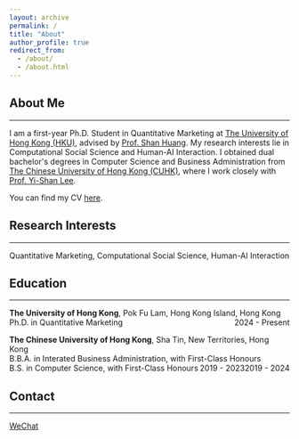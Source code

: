 ```yaml
---
layout: archive
permalink: /
title: "About"
author_profile: true
redirect_from: 
  - /about/
  - /about.html
---
```


## About Me
---
I am a first-year Ph.D. Student in Quantitative Marketing at <a href="https://www.hku.hk/" target="_blank">The University of Hong Kong (HKU)</a>, advised by <a href="https://www.shanhhuang.com/" target="_blank">Prof. Shan Huang</a>. My research interests lie in Computational Social Science and Human-AI Interaction. I obtained dual bachelor's degrees in Computer Science and Business Administration from <a href="https://www.cuhk.edu.hk/english/index.html" target="_blank">The Chinese University of Hong Kong (CUHK)</a>, where I work closely with <a href="https://sites.google.com/view/yi-shanlee" target="_blank">Prof. Yi-Shan Lee</a>. 

You can find my CV <a href="../files/CV.pdf" target="_blank">here</a>.

## Research Interests
---
Quantitative Marketing, Computational Social Science, Human-AI Interaction

## Education
---
**The University of Hong Kong**, Pok Fu Lam, Hong Kong Island, Hong Kong \
Ph.D. in Quantitative Marketing <span style="float: right;">2024 - Present</span> 

**The Chinese University of Hong Kong**, Sha Tin, New Territories, Hong Kong \
B.B.A. in Interated Business Administration, with First-Class Honours <span style="float: right;">2019 - 2024</span> \
B.S. in Computer Science, with First-Class Honours <span style="float: right;">2019 - 2023</span>  

## Contact
---
[WeChat](../images/wechat.jpg)
